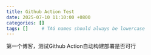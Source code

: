 ```yaml
---
title: Github Action Test
date: 2025-07-10 11:10:00 +0800
categories: []
tags: []     # TAG names should always be lowercase
---
```

第一个博客，测试Github Action自动构建部署是否可行